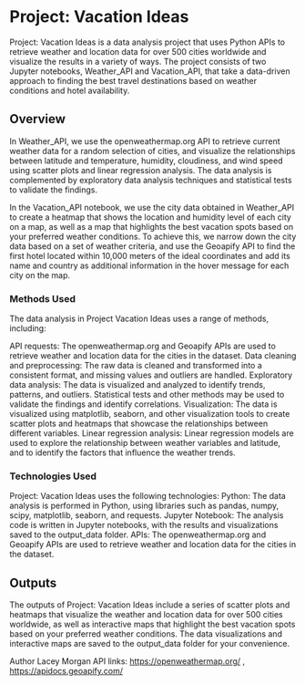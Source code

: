 # Project: Vacation Ideas

Project: Vacation Ideas is a data analysis project that uses Python APIs to retrieve weather and location data for over 500 cities worldwide and visualize the results in a variety of ways. The project consists of two Jupyter notebooks, Weather_API and Vacation_API, that take a data-driven approach to finding the best travel destinations based on weather conditions and hotel availability.

## Overview 

In Weather_API, we use the openweathermap.org API to retrieve current weather data for a random selection of cities, and visualize the relationships between latitude and temperature, humidity, cloudiness, and wind speed using scatter plots and linear regression analysis. The data analysis is complemented by exploratory data analysis techniques and statistical tests to validate the findings.

In the Vacation_API notebook, we use the city data obtained in Weather_API to create a heatmap that shows the location and humidity level of each city on a map, as well as a map that highlights the best vacation spots based on your preferred weather conditions. To achieve this, we narrow down the city data based on a set of weather criteria, and use the Geoapify API to find the first hotel located within 10,000 meters of the ideal coordinates and add its name and country as additional information in the hover message for each city on the map.

### Methods Used
The data analysis in Project Vacation Ideas uses a range of methods, including:

API requests: The openweathermap.org and Geoapify APIs are used to retrieve weather and location data for the cities in the dataset.
Data cleaning and preprocessing: The raw data is cleaned and transformed into a consistent format, and missing values and outliers are handled.
Exploratory data analysis: The data is visualized and analyzed to identify trends, patterns, and outliers. Statistical tests and other methods may be used to validate the findings and identify correlations.
Visualization: The data is visualized using matplotlib, seaborn, and other visualization tools to create scatter plots and heatmaps that showcase the relationships between different variables.
Linear regression analysis: Linear regression models are used to explore the relationship between weather variables and latitude, and to identify the factors that influence the weather trends.

### Technologies Used
Project: Vacation Ideas uses the following technologies:
Python: The data analysis is performed in Python, using libraries such as pandas, numpy, scipy, matplotlib, seaborn, and requests.
Jupyter Notebook: The analysis code is written in Jupyter notebooks, with the results and visualizations saved to the output_data folder.
APIs: The openweathermap.org and Geoapify APIs are used to retrieve weather and location data for the cities in the dataset.

## Outputs
The outputs of Project: Vacation Ideas include a series of scatter plots and heatmaps that visualize the weather and location data for over 500 cities worldwide, as well as interactive maps that highlight the best vacation spots based on your preferred weather conditions. The data visualizations and interactive maps are saved to the output_data folder for your convenience.

Author Lacey Morgan
API links: https://openweathermap.org/ , https://apidocs.geoapify.com/
